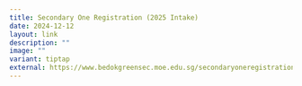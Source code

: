 ```yaml
---
title: Secondary One Registration (2025 Intake)
date: 2024-12-12
layout: link
description: ""
image: ""
variant: tiptap
external: https://www.bedokgreensec.moe.edu.sg/secondaryoneregistration/
---
```

